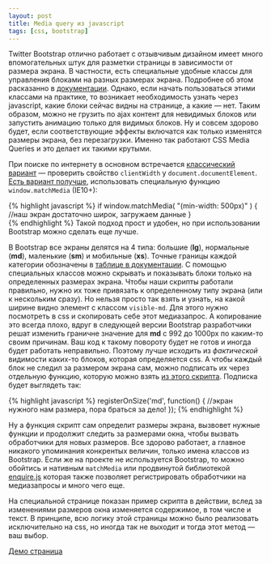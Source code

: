 ```yaml
---
layout: post
title: Media query из javascript
tags: [css, bootstrap]
---
```

Twitter Bootstrap отлично работает с отзывчивым дизайном имеет много впомогательных штук для разметки страницы в зависимости от размера экрана. В частности, есть специальные удобные классы для управления блоками на разных размерах экрана. Подробнее об этом расказанно в [документации](http://getbootstrap.com/css/#responsive-utilities). Однако, если начать пользоваться этими классами на практике, то возникает необходимость узнать через javascript, какие блоки сейчас видны на странице, а какие &mdash; нет. Таким образом, можно не грузить по ajax контент для невидимых блоков или запустить анимацию только для видимых блоков. Ну и совсем здорово будет, если соответствующие эффекты включатся как только изменятся размеры экрана, без перезагрузки. Именно так работают CSS Media Queries и это делает их такими крутыми.

При поиске по интернету в основном встречается [классический вариант](http://www.quirksmode.org/blog/archives/2010/08/combining_media.html) &mdash; проверить свойство `clientWidth` у `document.documentElement`. [Есть вариант получше](http://www.sitepoint.com/javascript-media-queries/), использовать специальную функцию `window.matchMedia` (IE10+):

{% highlight javascript %}
if window.matchMedia( "(min-width: 500px)" ) {
	//наш экран достаточно широк, загружаем данные
}	
{% endhighlight %}
Такой подход прост и удобен, но при использовании Bootstrap можно сделать еще лучше.

В Bootstrap все экраны делятся на 4 типа: большие (**lg**), нормальные (**md**), маленькие (**sm**) и мобильные (**xs**). Точные границы каждой категории обозначены в [таблице в документации](http://getbootstrap.com/css/#responsive-utilities). С помощью специальных классов можно скрывать и показывать блоки только на определенных размерах экрана. Чтобы наши скрипты работали правильно, нужно их тоже привязать к определенному типу экрана (или к нескольким сразу). Но нельзя просто так взять и узнать, на какой ширине видно элемент с классом `visible-md`. Для этого нужно посмотреть в css и скопировать себе этот медиазапрос. А копирование это всегда плохо, вдруг в следующей версии Bootstrap разработчики решат изменить граничне значение для **md** с 992 до 1000px по каким-то своим причинам. Ваш код к такому повороту будет не готов и иногда будет работать неправильно. Поэтому лучше исходить из *фактической* видимости каких-то блоков, которая определяется css. А чтобы каждый блок не следил за размером экрана сам, можно подписать их через отдельную функцию, которую можно взять [из этого скрипта](/assets/media-query-js/registerOnSize.js). Подписка будет выглядеть так:

{% highlight javascript %}
registerOnSize('md', function() {
	//экран нужного нам размера, пора браться за дело!
});
{% endhighlight %}

Ну а функция скрипт сам определит размеры экрана, вызвовет нужные функции и продолжит следить за размерами окна, чтобы вызвать обработчики для новых размеров. Все здорово работает, а главное никакого упоминания конкрентых величин, только имена классов из Bootstrap. Если же на проекте не используется Bootstrap, то можно обойтись и нативным `matchMedia` или продвинутой библиотекой [enquire.js] которая также позволяет регистрировать обработчики на медиазапросы и много чего еще.

На специальной странице показан пример скрипта в действии, вслед за изменениями размеров окна изменяется содержимое, в том числе и текст. В принципе, всю логику этой страницы можно было реализовать исключительно на css, но иногда так не выходит и тогда этот метод &mdash; ваш выбор.

<a class="watch-demo" href="{{site.baseurl}}/assets/media-query-js/">Демо страница</a>

[enquire.js]: https://github.com/WickyNilliams/enquire.js